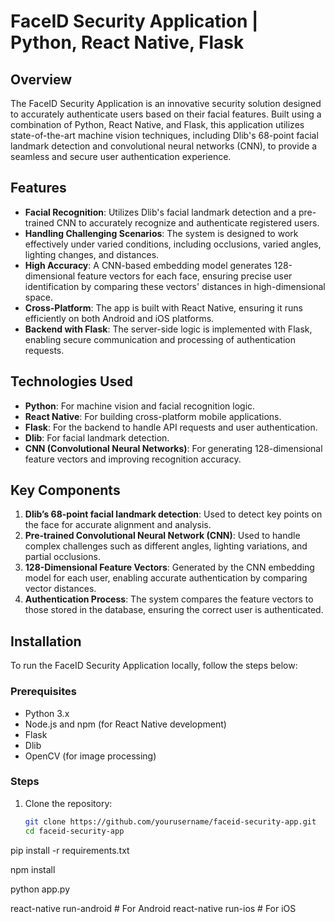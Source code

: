 # FaceID Security Application | Python, React Native, Flask

## Overview
The FaceID Security Application is an innovative security solution designed to accurately authenticate users based on their facial features. Built using a combination of Python, React Native, and Flask, this application utilizes state-of-the-art machine vision techniques, including Dlib's 68-point facial landmark detection and convolutional neural networks (CNN), to provide a seamless and secure user authentication experience.

## Features
- **Facial Recognition**: Utilizes Dlib's facial landmark detection and a pre-trained CNN to accurately recognize and authenticate registered users.
- **Handling Challenging Scenarios**: The system is designed to work effectively under varied conditions, including occlusions, varied angles, lighting changes, and distances.
- **High Accuracy**: A CNN-based embedding model generates 128-dimensional feature vectors for each face, ensuring precise user identification by comparing these vectors' distances in high-dimensional space.
- **Cross-Platform**: The app is built with React Native, ensuring it runs efficiently on both Android and iOS platforms.
- **Backend with Flask**: The server-side logic is implemented with Flask, enabling secure communication and processing of authentication requests.

## Technologies Used
- **Python**: For machine vision and facial recognition logic.
- **React Native**: For building cross-platform mobile applications.
- **Flask**: For the backend to handle API requests and user authentication.
- **Dlib**: For facial landmark detection.
- **CNN (Convolutional Neural Networks)**: For generating 128-dimensional feature vectors and improving recognition accuracy.

## Key Components
1. **Dlib’s 68-point facial landmark detection**: Used to detect key points on the face for accurate alignment and analysis.
2. **Pre-trained Convolutional Neural Network (CNN)**: Used to handle complex challenges such as different angles, lighting variations, and partial occlusions.
3. **128-Dimensional Feature Vectors**: Generated by the CNN embedding model for each user, enabling accurate authentication by comparing vector distances.
4. **Authentication Process**: The system compares the feature vectors to those stored in the database, ensuring the correct user is authenticated.

## Installation
To run the FaceID Security Application locally, follow the steps below:

### Prerequisites
- Python 3.x
- Node.js and npm (for React Native development)
- Flask
- Dlib
- OpenCV (for image processing)

### Steps
1. Clone the repository:
   ```bash
   git clone https://github.com/yourusername/faceid-security-app.git
   cd faceid-security-app
pip install -r requirements.txt

npm install

python app.py

react-native run-android   # For Android
react-native run-ios       # For iOS
